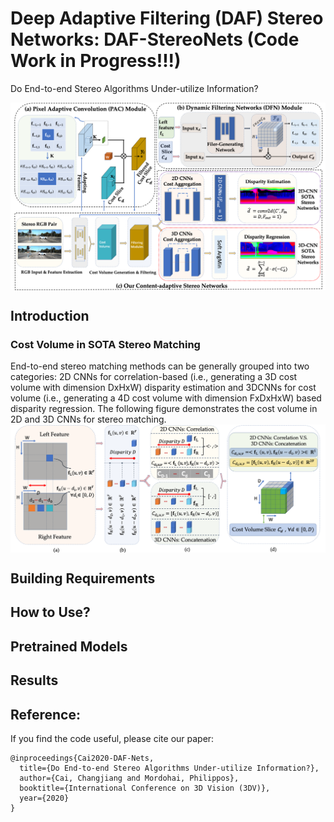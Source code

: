 # Deep Adaptive Filtering (DAF) Stereo Networks: DAF-StereoNets (Code Work in Progress!!!)
Do End-to-end Stereo Algorithms Under-utilize Information? 

<img align="center" src="files/network-architecture.png">


## Introduction

### Cost Volume in SOTA Stereo Matching
End-to-end stereo matching methods can be generally grouped into two categories: 
2D CNNs for correlation-based (i.e., generating a 3D cost volume with dimension DxHxW) 
disparity estimation and 3DCNNs for cost volume (i.e., generating a 4D cost volume with 
dimension FxDxHxW) based disparity regression.
The following figure demonstrates the cost volume in 2D and 3D CNNs for stereo matching.
<img align="center" src="files/2D-3D-deep-stereo-nets.png">

## Building Requirements

## How to Use?

## Pretrained Models

## Results

## Reference:
If you find the code useful, please cite our paper:

    @inproceedings{Cai2020-DAF-Nets,
      title={Do End-to-end Stereo Algorithms Under-utilize Information?},
      author={Cai, Changjiang and Mordohai, Philippos},
      booktitle={International Conference on 3D Vision (3DV)},
      year={2020}
    }

